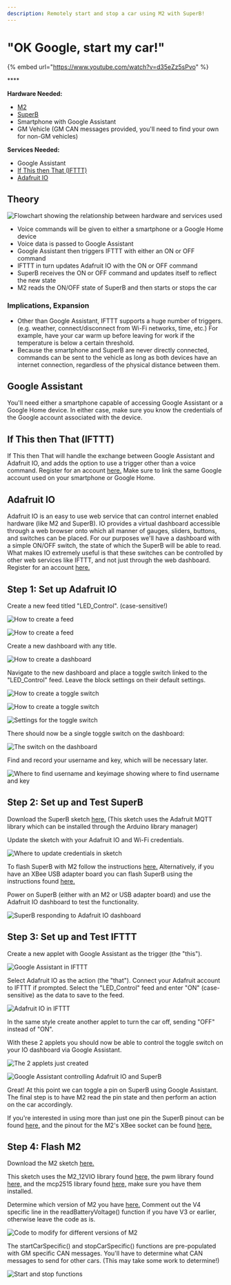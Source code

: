```yaml
---
description: Remotely start and stop a car using M2 with SuperB!
---
```


# "OK Google, start my car!"

{% embed url="https://www.youtube.com/watch?v=d35eZz5sPvo" %}

\*\*\*\*

**Hardware Needed:**

* [M2](https://www.macchina.cc/catalog/m2-boards/m2-under-dash)
* [SuperB](https://www.macchina.cc/catalog/m2-accessories/superb)
* Smartphone with Google Assistant
* GM Vehicle \(GM CAN messages provided, you'll need to find your own for non-GM vehicles\)

**Services Needed:**

* Google Assistant
* [If This then That \(IFTTT\)](https://ifttt.com/join)
* [Adafruit IO](https://io.adafruit.com/)

## Theory

![Flowchart showing the relationship between hardware and services used](../.gitbook/assets/flowchart.png)

* Voice commands will be given to either a smartphone or a Google Home device
* Voice data is passed to Google Assistant
* Google Assistant then triggers IFTTT with either an ON or OFF command
* IFTTT in turn updates Adafruit IO with the ON or OFF command
* SuperB receives the ON or OFF command and updates itself to reflect the new state
* M2 reads the ON/OFF state of SuperB and then starts or stops the car

### Implications, Expansion

* Other than Google Assistant, IFTTT supports a huge number of triggers. \(e.g. weather, connect/disconnect from Wi-Fi networks, time, etc.\) For example, have your car warm up before leaving for work if the temperature is below a certain threshold.
* Because the smartphone and SuperB are never directly connected, commands can be sent to the vehicle as long as both devices have an internet connection, regardless of the physical distance between them.

## Google Assistant

You'll need either a smartphone capable of accessing Google Assistant or a Google Home device. In either case, make sure you know the credentials of the Google account associated with the device.

## If This then That \(IFTTT\)

If This then That will handle the exchange between Google Assistant and Adafruit IO, and adds the option to use a trigger other than a voice command. Register for an account [here.](https://ifttt.com/join) Make sure to link the same Google account used on your smartphone or Google Home.

## Adafruit IO

Adafruit IO is an easy to use web service that can control internet enabled hardware \(like M2 and SuperB\). IO provides a virtual dashboard accessible through a web browser onto which all manner of gauges, sliders, buttons, and switches can be placed. For our purposes we'll have a dashboard with a simple ON/OFF switch, the state of which the SuperB will be able to read. What makes IO extremely useful is that these switches can be controlled by other web services like IFTTT, and not just through the web dashboard. Register for an account [here.](https://io.adafruit.com/)

## Step 1: Set up Adafruit IO

Create a new feed titled "LED\_Control". \(case-sensitive!\)

![How to create a feed](../.gitbook/assets/adafruitio1.PNG)

 

![How to create a feed](../.gitbook/assets/adafruitio2.PNG)

Create a new dashboard with any title.

![How to create a dashboard](../.gitbook/assets/adafruitio3.PNG)

Navigate to the new dashboard and place a toggle switch linked to the "LED\_Control" feed. Leave the block settings on their default settings.

![How to create a toggle switch](../.gitbook/assets/adafruitio4.PNG)

![How to create a toggle switch](../.gitbook/assets/adafruitio5.PNG)

![Settings for the toggle switch](../.gitbook/assets/adafruitio6.PNG)

There should now be a single toggle switch on the dashboard:

![The switch on the dashboard](../.gitbook/assets/adafruitio7.PNG)

Find and record your username and key, which will be necessary later.

![Where to find username and keyimage showing where to find username and key](../.gitbook/assets/adafruitio8.PNG)

## Step 2: Set up and Test SuperB

Download the SuperB sketch [here.](https://github.com/kenny-macchina/Ok-Google-Start-My-Car/tree/master/SuperB_Sketch) \(This sketch uses the Adafruit MQTT library which can be installed through the Arduino library manager\)

Update the sketch with your Adafruit IO and Wi-Fi credentials.

![Where to update credentials in sketch](../.gitbook/assets/superb1.PNG)

To flash SuperB with M2 follow the instructions [here.](http://docs.macchina.cc/superB/flashing/arduinoM2.html) Alternatively, if you have an XBee USB adapter board you can flash SuperB using the instructions found [here.](http://docs.macchina.cc/superB/hardware.html#use-xbee-usb-adapter-to-flash)

Power on SuperB \(either with an M2 or USB adapter board\) and use the Adafruit IO dashboard to test the functionality.  

![SuperB responding to Adafruit IO dashboard](../.gitbook/assets/superb2.gif)

## Step 3: Set up and Test IFTTT

Create a new applet with Google Assistant as the trigger \(the "this"\).  

![Google Assistant in IFTTT](../.gitbook/assets/ifttt1.PNG)

Select Adafruit IO as the action \(the "that"\). Connect your Adafruit account to IFTTT if prompted. Select the "LED\_Control" feed and enter "ON" \(case-sensitive\) as the data to save to the feed.  

![Adafruit IO in IFTTT](../.gitbook/assets/ifttt2.PNG)

In the same style create another applet to turn the car off, sending "OFF" instead of "ON".

With these 2 applets you should now be able to control the toggle switch on your IO dashboard via Google Assistant.

![The 2 applets just created](../.gitbook/assets/ifttt3.PNG)

![Google Assistant controlling Adafruit IO and SuperB](../.gitbook/assets/ifttt4.gif)

Great! At this point we can toggle a pin on SuperB using Google Assistant. The final step is to have M2 read the pin state and then perform an action on the car accordingly.  

If you're interested in using more than just one pin the SuperB pinout can be found [here,](../superb-docs/hardware.md) and the pinout for the M2's XBee socket can be found [here.](../m2-docs/detailed-reference/pin-mapping.md#xbee)

## Step 4: Flash M2

Download the M2 sketch [here.](https://github.com/kenny-macchina/Ok-Google-Start-My-Car/tree/master/M2_Sketch)

This sketch uses the M2\_12VIO library found [here,](https://github.com/TDoust/M2_12VIO) the pwm library found [here,](https://github.com/antodom/pwm_lib) and the mcp2515 library found [here,](https://github.com/macchina/Single-Wire-CAN-mcp2515) make sure you have them installed.

Determine which version of M2 you have [here.](../m2-docs/versions.md) Comment out the V4 specific line in the readBatteryVoltage\(\) function if you have V3 or earlier, otherwise leave the code as is.

![Code to modify for different versions of M2](../.gitbook/assets/m21.PNG)

The startCarSpecific\(\) and stopCarSpecific\(\) functions are pre-populated with GM specific CAN messages. You'll have to determine what CAN messages to send for other cars. \(This may take some work to determine!\)

![Start and stop functions](../.gitbook/assets/m22.PNG)

